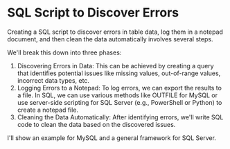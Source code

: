 # SQL Script to Discover Errors
Creating a SQL script to discover errors in table data, log them in a notepad document, and then clean the data automatically involves several steps.

We'll break this down into three phases:
  1.	Discovering Errors in Data: This can be achieved by creating a query that identifies potential issues like missing values, out-of-range values, incorrect data types, etc.
  2.	Logging Errors to a Notepad: To log errors, we can export the results to a file. In SQL, we can use various methods like OUTFILE for MySQL or use server-side scripting          for SQL Server (e.g., PowerShell or Python) to create a notepad file.
  3.	Cleaning the Data Automatically: After identifying errors, we'll write SQL code to clean the data based on the discovered issues.

I'll show an example for MySQL and a general framework for SQL Server.
